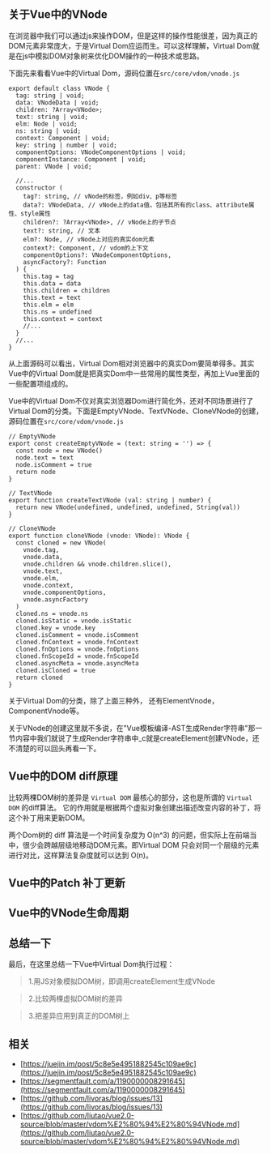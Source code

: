 ## 关于Vue中的VNode
在浏览器中我们可以通过js来操作DOM，但是这样的操作性能很差，因为真正的DOM元素非常庞大，于是Virtual Dom应运而生。可以这样理解，Virtual Dom就是在js中模拟DOM对象树来优化DOM操作的一种技术或思路。 

下面先来看看Vue中的Virtual Dom，源码位置在`src/core/vdom/vnode.js`

```vuejs
export default class VNode {
  tag: string | void;
  data: VNodeData | void;
  children: ?Array<VNode>;
  text: string | void;
  elm: Node | void;
  ns: string | void;
  context: Component | void;
  key: string | number | void;
  componentOptions: VNodeComponentOptions | void;
  componentInstance: Component | void;
  parent: VNode | void;

  //...
  constructor (
    tag?: string, // vNode的标签，例如div、p等标签
    data?: VNodeData, // vNode上的data值，包括其所有的class、attribute属性、style属性
    children?: ?Array<VNode>, // vNode上的子节点
    text?: string, // 文本
    elm?: Node, // vNode上对应的真实dom元素
    context?: Component, // vdom的上下文
    componentOptions?: VNodeComponentOptions,
    asyncFactory?: Function
  ) {
    this.tag = tag
    this.data = data
    this.children = children
    this.text = text
    this.elm = elm
    this.ns = undefined
    this.context = context
    //...
  }
  //...
}
```

从上面源码可以看出，Virtual Dom相对浏览器中的真实Dom要简单得多。其实Vue中的Virtual Dom就是把真实Dom中一些常用的属性类型，再加上Vue里面的一些配置项组成的。 

Vue中的Virtual Dom不仅对真实浏览器Dom进行简化外，还对不同场景进行了Virtual Dom的分类。下面是EmptyVNode、TextVNode、CloneVNode的创建，源码位置在`src/core/vdom/vnode.js`

```vuejs
// EmptyVNode
export const createEmptyVNode = (text: string = '') => {
  const node = new VNode()
  node.text = text
  node.isComment = true
  return node
}

// TextVNode
export function createTextVNode (val: string | number) {
  return new VNode(undefined, undefined, undefined, String(val))
}

// CloneVNode
export function cloneVNode (vnode: VNode): VNode {
  const cloned = new VNode(
    vnode.tag,
    vnode.data,
    vnode.children && vnode.children.slice(),
    vnode.text,
    vnode.elm,
    vnode.context,
    vnode.componentOptions,
    vnode.asyncFactory
  )
  cloned.ns = vnode.ns
  cloned.isStatic = vnode.isStatic
  cloned.key = vnode.key
  cloned.isComment = vnode.isComment
  cloned.fnContext = vnode.fnContext
  cloned.fnOptions = vnode.fnOptions
  cloned.fnScopeId = vnode.fnScopeId
  cloned.asyncMeta = vnode.asyncMeta
  cloned.isCloned = true
  return cloned
}
```

关于Virtual Dom的分类，除了上面三种外， 还有ElementVnode，ComponentVnode等。

关于VNode的创建这里就不多说，在"Vue模板编译-AST生成Render字符串"那一节内容中我们就说了生成Render字符串中_c就是createElement创建VNode，还不清楚的可以回头再看一下。

## Vue中的DOM diff原理
比较两棵DOM树的差异是 `Virtual DOM` 最核心的部分，这也是所谓的 `Virtual DOM` 的diff算法。 它的作用就是根据两个虚拟对象创建出描述改变内容的补丁，将这个补丁用来更新DOM。

两个Dom树的 diff 算法是一个时间复杂度为 O(n^3) 的问题，但实际上在前端当中，很少会跨越层级地移动DOM元素。即Virtual DOM 只会对同一个层级的元素进行对比，这样算法复杂度就可以达到 O(n)。 





## Vue中的Patch 补丁更新


## Vue中的VNode生命周期


## 总结一下
最后，在这里总结一下Vue中Virtual Dom执行过程： 

> 1.用JS对象模拟DOM树，即调用createElement生成VNode

> 2.比较两棵虚拟DOM树的差异

> 3.把差异应用到真正的DOM树上 


## 相关
- [https://juejin.im/post/5c8e5e4951882545c109ae9c](https://juejin.im/post/5c8e5e4951882545c109ae9c)
- [https://segmentfault.com/a/1190000008291645](https://segmentfault.com/a/1190000008291645)
- [https://github.com/livoras/blog/issues/13](https://github.com/livoras/blog/issues/13)
- [https://github.com/liutao/vue2.0-source/blob/master/vdom%E2%80%94%E2%80%94VNode.md](https://github.com/liutao/vue2.0-source/blob/master/vdom%E2%80%94%E2%80%94VNode.md)